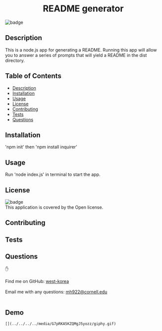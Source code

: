 
<h1 align="center">README generator </h1>
  
![badge](https://img.shields.io/badge/license-Open-brightgreen)<br />

## Description
This is a node.js app for generating a README.  Running this app will allow you to answer a series of prompts that will yield a README in the dist directory.

## Table of Contents
- [Description](#description)
- [Installation](#installation)
- [Usage](#usage)
- [License](#license)
- [Contributing](#contributing)
- [Tests](#tests)
- [Questions](#questions)

## Installation
'npm init' then 'npm install inquirer'

## Usage
Run 'node index.js' in terminal to start the app.

## License
![badge](https://img.shields.io/badge/license-Open-brightgreen)
<br />
This application is covered by the Open license. 

## Contributing


## Tests


## Questions
✋ <br />
<br />
Find me on GitHub: [west-korea](https://github.com/west-korea)<br />
<br />
Email me with any questions: mh922@cornell.edu<br /><br />

## Demo

    [](../../../../media/G7pRKA5KZQMgJ5yozz/giphy.gif)